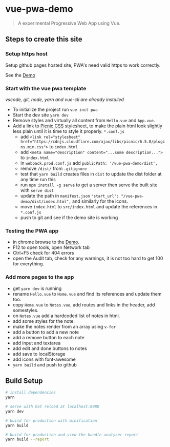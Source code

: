 # vue-pwa-demo

> A experimental Progressive Web App using Vue.

## Steps to create this site

### Setup https host
Setup github pages hosted site, PWA's need valid https to work correctly.

See the [Demo](https://areve.github.io/vue-pwa-demo/dist/index.html)

### Start with the vue pwa template

*vscode, git, node, yarn and vue-cli are already installed*

* To initialize the project run `vue init pwa`
* Start the dev site `yarn dev`
* Remove styles and virtually all content from `Hello.vue` and `App.vue`.
* Add a link to [Picnic CSS](https://picnicss.com/) stylesheet, to make the plain html look slightly less plain until it is time to style it properly.
`*.conf.js`
  * add `<link rel="stylesheet" href="https://cdnjs.cloudflare.com/ajax/libs/picnic/6.5.0/plugins.min.css">` to `index.html`
  * add `<meta name="description" content="...some description...">` to `index.html`
  * in `webpack.prod.conf.js` add `publicPath: '/vue-pwa-demo/dist',`
  * remove `/dist/` from `.gitignore`
  * test that `yarn build` creates files in `dist` to update the dist folder at any time run this
  * run `npm install -g serve` to get a server then serve the built site with `serve dist`
  * update the path in `manifest.json`  `"start_url": "/vue-pwa-demo/dist/index.html",` and similarly for the icons.
  * move `index.html` to `src/index.html` and update the references in `*.conf.js`
  * push to git and see if the demo site is working

### Testing the PWA app

* in chrome browse to the [Demo](https://areve.github.io/vue-pwa-demo/dist/index.html).
* F12 to open tools, open Network tab
* Ctrl+F5 check for 404 errors
* open the Audit tab, check for any warnings, it is not too hard to get 100 for everything.

### Add more pages to the app

* get `yarn dev` is running
* rename `Hello.vue` to `Home.vue` and find its references and update them too.
* copy `Home.vue` to `Notes.vue`, add routes and links in the header, add somestyles.
* on `Notes.vue` add a hardcoded list of notes in html.
* add some styles for the note.
* make the notes render from an array using `v-for`
* add a button to add a new note
* add a remove button to each note
* add input and textarea
* add edit and done buttons to notes
* add save to localStorage
* add icons with font-awesome
* `yarn build` and push to github

## Build Setup

``` bash
# install dependencies
yarn

# serve with hot reload at localhost:8080
yarn dev

# build for production with minification
yarn build

# build for production and view the bundle analyzer report
yarn build --report
```

